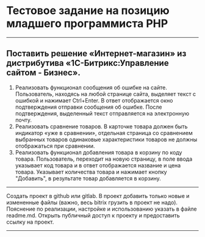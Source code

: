 # Тестовое задание на позицию младшего программиста PHP #
___
## Поставить решение «Интернет-магазин» из дистрибутива «1С-Битрикс:Управление сайтом - Бизнес». ##

1. Реализовать функционал сообщения об ошибке на сайте. Пользователь,
находясь на любой странице сайта, выделяет текст с ошибкой и нажимает
Ctrl+Enter. В ответ отображается окно подтверждения отправки сообщения
об ошибке. После подтверждения, выделенный текст отправляется на
электронную почту.
2. Реализовать сравнение товаров. В карточке товара должен быть индикатор
«уже в сравнении», отдельная страница со сравнением выбранных товаров
одинаковые характеристики товаров не должны отображаться при
сравнении.
3. Реализовать функционал добавления товара в корзину по коду товара.
Пользователь, переходит на новую страницу, в поле ввода указывает код
товара и в ответ отображается название и цена товара. Указывает
количества товара и нажимает кнопку "Добавить", в результате товар
добавляется в корзину.
___
Создать проект в github или gitlab. В проект добавить только новые и измененные
файлы (важно, весь bitrix грузить в проект не надо). Пояснение по реализации,
настройке и использованию указать в файле readme.md.
Открыть публичный доступ к проекту и предоставить ссылку на проект.
___
